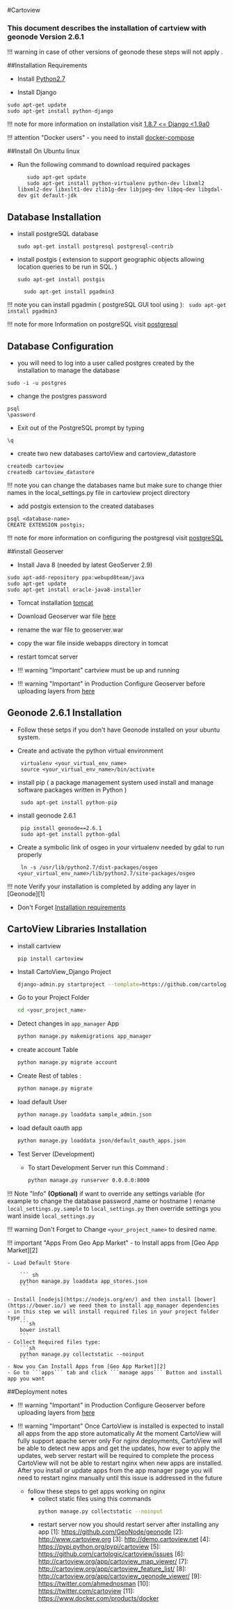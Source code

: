 #Cartoview

### This document describes the installation of cartview with geonode Version 2.6.1

!!! warning
	in case of other versions of geonode these steps will not apply .

##Installation Requirements
- Install [Python2.7](https://www.python.org/)

- Install Django
```
sudo apt-get update
sudo apt-get install python-django
```

!!! note
    for more information on installation visit [1.8.7 <= Django <1.9a0](https://pypi.python.org/pypi/Django/1.8.7)

!!! attention "Docker users"
    - you need to install [docker-compose](https://docs.docker.com/compose/install/)




##Install On Ubuntu linux

- Run the following command to download required packages  


		 sudo apt-get update
		 sudo apt-get install python-virtualenv python-dev libxml2 libxml2-dev libxslt1-dev zlib1g-dev libjpeg-dev libpq-dev libgdal-dev git default-jdk


## Database Installation
- install postgreSQL database
	```
	sudo apt-get install postgresql postgresql-contrib
	```


- install postgis ( extension to support geographic objects allowing location queries to be run in SQL. )

	```
	sudo apt-get install postgis
	```



		sudo apt-get install pgadmin3
!!! note
	    you can install pgadmin ( postgreSQL GUI tool using ): ``` sudo apt-get install pgadmin3```

!!! note
		for more Information on postgreSQL visit [postgresql](https://www.postgresql.org/download/linux/ubuntu/)

## Database Configuration

 - you will need to log into a user called postgres created by the installation to manage the database
 ```
 sudo -i -u postgres
 ```
 - change the postgres password
 ```
 psql
 \password
 ```
 - Exit out of the PostgreSQL prompt by typing
 ```
 \q
 ```
 - create two new databases cartoView and cartoview_datastore
 ```
 createdb cartoview
 createdb cartoview_datastore
 ```

!!! note
     you can change the databases name but make sure to change thier names in the local_settings.py file in cartoview project directory
 - add postgis extension to the created databases

 ```
 psql <database-name>
 CREATE EXTENSION postgis;
 ```

!!! note
    for more information on configuring the postgresql visit [postgreSQL](https://www.digitalocean.com/community/tutorials/how-to-install-and-use-postgresql-on-ubuntu-14-04)

##install Geoserver
- Install Java 8 (needed by latest GeoServer 2.9)
```
sudo apt-add-repository ppa:webupd8team/java
sudo apt-get update
sudo apt-get install oracle-java8-installer
```

- Tomcat installation [tomcat]( https://www.digitalocean.com/community/tutorials/how-to-install-apache-tomcat-8-on-ubuntu-16-04)
- Download Geoserver war file [here](http://build.geonode.org/geoserver/latest/geoserver-2.9.x-oauth2.war)
- rename the war file to geoserver.war
- copy the war file inside webapps directory in tomcat
- restart tomcat server

- !!! warning "Important"
    cartview must be up and running

- !!! warning "Important"
	in Production Configure Geoserver before uploading layers from [here](http://docs.geonode.org/en/master/tutorials/admin/geoserver_geonode_security/#geoserver-security-backend)

## Geonode 2.6.1 Installation
 - Follow these setps if you don't have Geonode  installed on your ubuntu system.<br/>

 - Create and activate the python virtual environment

		virtualenv <your_virtual_env_name>
		source <your_virtual_env_name>/bin/activate

 - install pip ( a package management system used install and manage software packages written in Python )

		sudo apt-get install python-pip


 - install geonode 2.6.1


		pip install geonode==2.6.1
		sudo apt-get install python-gdal


 - Create a symbolic link of osgeo in your virtualenv needed by gdal to run properly  


		ln -s /usr/lib/python2.7/dist-packages/osgeo  <your_virtual_env_name>/lib/python2.7/site-packages/osgeo   



!!! note
	    Verify your installation is completed by adding any layer in [Geonode][1]


- Don't Forget [Installation requirements](installation_ubuntu.md#installation-requirements)



##  CartoView Libraries Installation

- install cartview

	```
	pip install cartoview
	```


- Install CartoView_Django Project

	``` sh
	django-admin.py startproject --template=https://github.com/cartologic/cartoview-project-template/archive/master.zip --name django.env,uwsgi.ini,.bowerrc,server.py <your_project_name>
	```

- Go to your Project Folder

	``` sh
	cd <your_project_name>
	```


- Detect changes in ```app_manager``` App

	``` sh
	python manage.py makemigrations app_manager
	```

- create account Table

	``` sh
	python manage.py migrate account
	```



- Create Rest of tables :

	``` sh
	python manage.py migrate
	```

- load default User

	``` sh
	python manage.py loaddata sample_admin.json
	```

- load default oauth app

	``` sh
	python manage.py loaddata json/default_oauth_apps.json
	```

- Test Server (Development)
	- To start Development Server run this Command :

		``` sh
		python manage.py runserver 0.0.0.0:8000
		```

!!! Note "Info"
	 **(Optional)** if want to override any settings variable  (for example to change the
	  database password ,name or hostname ) rename``` local_settings.py.sample``` to ```local_settings.py``` then override settings you want inside ```local_settings.py```


!!! warning
	Don't Forget to Change ```<your_project_name>``` to desired name.

!!! important "Apps From Geo App Market"
	- to Install apps from [Geo App Market][2]

	- Load Default Store

		``` sh
		python manage.py loaddata app_stores.json
		```

  	- Install [nodejs](https://nodejs.org/en/) and then install [bower](https://bower.io/) we need them to install app_manager dependencies
	- in this step we will install required files in your project folder type :
		```sh
		bower install
		```
	- Collect Required files type:
		```sh
		python manage.py collectstatic --noinput
		```
	- Now you Can Install Apps from [Geo App Market][2]
	- Go to ```apps``` tab and click ```manage apps``` Button and install app you want





##Deployment notes

- !!! warning "Important"
	in Production Configure Geoserver before uploading layers from [here](http://docs.geonode.org/en/master/tutorials/admin/geoserver_geonode_security/#geoserver-security-backend)

- !!! warning "Important"
	Once CartoView is installed is expected to install all apps from the app store automatically
	At the moment CartoView will fully support apache server only
	For nginx deployments, CartoView will be able to detect new apps and get the updates, how ever to apply the updates, web server restart will be required to complete 		the process
	CartoView will not be able to restart nginx when new apps are installed.
	After you install or update apps from the app manager page you will need to restart nginx manually until this issue is addressed in the future
	- follow these steps to get apps working on nginx
		- collect static files using this commands
			``` sh
			python manage.py collectstatic --noinput
			```
		- restart server now you should restart server after installing any app
[1]: https://github.com/GeoNode/geonode
[2]: http://www.cartoview.org
[3]: http://demo.cartoview.net
[4]: https://pypi.python.org/pypi/cartoview
[5]: https://github.com/cartologic/cartoview/issues
[6]: http://cartoview.org/app/cartoview_map_viewer/
[7]: http://cartoview.org/app/cartoview_feature_list/
[8]: http://cartoview.org/app/cartoview_geonode_viewer/
[9]: https://twitter.com/ahmednosman
[10]: https://twitter.com/cartoview
[11]: https://www.docker.com/products/docker
